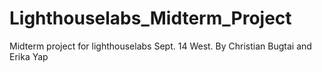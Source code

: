# Lighthouselabs_Midterm_Project
Midterm project for lighthouselabs Sept. 14 West. By Christian Bugtai and Erika Yap
